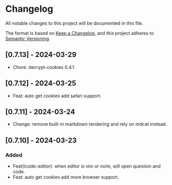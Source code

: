 # Changelog

All notable changes to this project will be documented in this file.

The format is based on [Keep a Changelog](https://keepachangelog.com/en/1.1.0/),
and this project adheres to [Semantic Versioning](https://semver.org/spec/v2.0.0.html).

## [0.7.13] - 2024-03-29

- Chore: decrypt-cookies 0.4.1

## [0.7.12] - 2024-03-25

- Feat: auto get cookies add safari support.

## [0.7.11] - 2024-03-24

- Change: remove built-in markdown rendering and rely on mdcat instead.

## [0.7.10] - 2024-03-23

### Added

- Feat(lcode::editor): when editor is vim or nvim, will open question and code.
- Feat: auto get cookies add more browser support.
